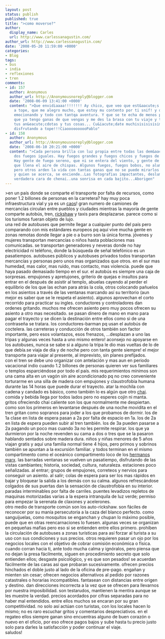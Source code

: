 ```yaml
---
layout: post
status: publish
published: true
title: ">como moverse?"
author:
  display_name: Carles
  url: http://www.carlessanagustin.com/
author_url: http://www.carlessanagustin.com/
date: '2008-05-20 11:59:00 +0000'
categories:
- Blog
tags:
- bus
- india
- reflexiones
- tren
comments:
- id: 157
  author: Anonymous
  author_url: http://Anonymousnoreply@blogger.com
  date: '2008-06-09 13:41:00 +0000'
  content: ">Que envidiaaaa!!!!!!!! Ay chico, que veo que est&aacute;s diefrutando
    a tope, que me alegro mucho, que estoy mu contento por ti snif! y que me est&aacute;s
    emocionando y todo con tantqa aventura. Y que se te echa de menos pill&iacute;n,
    que ya tengo ganas de que vengas y me des la brasa con tu viaje y tus afotos y
    tus an&eacute;cdotas y tus cosas... Cu&iacute;date muchisisisisisimo y a seguir
    disfrutando a tope!!!CiaoooooooooPablo"
- id: 158
  author: Anonymous
  author_url: http://Anonymousnoreply@blogger.com
  date: '2008-06-10 20:21:00 +0000'
  content: ">Cada persona brilla con luz propia entre todas las dem&aacute;s.No hay
    dos fuegos iguales. Hay fuegos grandes y fuegos chicos y fuegos de todos los colores.
    Hay gente de fuego sereno, que ni se entera del viento, y gente de fuego loco,
    que llena el aire de chispas. Algunos fuegos, fuegos bobos, no alumbran ni queman;
    pero otros arden la vida con tantas ganas que no se puede mirarlos sin parpadear,
    y quien se acerca, se enciende..Las fotografias impactantes, deslumbrantes..la
    verdadera cara de chenai..una sonrisa en cada bajito...Aborigen"
---
```

<p>>en un pa&iacute;s donde se comparte el transporte por falta de recursos, como poner 1.2 billones de personas en la carretera? hay muy poca infraestructura vial y ya es un <a href="http://en.wikipedia.org/wiki/Kaos">caos</a>! gran numero de camiones de mercanc&iacute;as circulan entre pueblos y ciudades mientras la mayor&iacute;a de gente comparte autob&uacute;s, tren, <a href="http://en.wikipedia.org/wiki/Rickshaw">rickshaw</a> y taxis para desplazarse. parece como si los turismos fueran objeto de lujo.<br />una red de autobuses que permite llegar a cualquier punto del pa&iacute;s pero comparando con mis est&aacute;ndares europeos pq aqu&iacute; vive mucha gente en zonas remotas donde llegar a pie o a burro son la &uacute;nica forma. j&oacute;venes y mujeres transportan mercanc&iacute;as o ni&ntilde;os hasta poblaciones mas comunicadas. se transportan generadores y neveras donde no hay electricidad ni tel&eacute;fono, donde la b&uacute;squeda de se&ntilde;al telef&oacute;nico es un pasatiempos. autobuses p&uacute;blicos y autobuses privados todos transportan mercanc&iacute;as y personas pero unos mas organizados que otros. en el sur mas humedad, mas calor, mas ruido, mas contacto, mas violencia. puede que haya pasado demasiado tiempo en el sur. el autob&uacute;s es siempre una caja de sorpresas. empujones y apretujones, griter&iacute;o de quejas e insultos para entrar en el despu&eacute;s de asistir al templo, abuelas cayendo al perder el equilibrio de los que las echan para atr&aacute;s la cola, otros colocando pa&ntilde;uelos en los asientos a trav&eacute;s de las ventanas  marcando as&iacute; su territorio (aun mejor es saber que se le respeta el asiento). algunos aprovechan el corto recorrido para practicar su ingles. conductores y controladores dan ordenes gritando. muchos me ofrecen asiento pero muy pocos ofrecen su asiento a otro mas necesitado. se pasan dinero de mano en mano para pagar el trayecto y se dicen la destinaci&oacute;n entre ellos como si de una contrase&ntilde;a se tratara. los conductores-barman pq usan el autob&uacute;s de coctelera. las carreteras y conducci&oacute;n de otros tambi&eacute;n son factor importante, pero esos volantazos, esos frenazos, ...desplazan a uno las tripas y algunas veces hasta a uno mismo entero! aconsejo no apoyarse en los autobuses, nunca se sabe si a alguno la tripa le dio mas vueltas de lo de que deb&iacute;a.se viaja de d&iacute;a y de noche pero con tanta gente siempre! el mejor transporte para viajar al presente, al imprevisto, sin planes prefijados.<br />con el tren se debe uno organizar con antelaci&oacute;n y mas aun en periodo vacacional indio cuando 1.2 billones de personas quieren ver sus familiares o templos esparci&eacute;ndose por todo el pa&iacute;s. mis requerimientos m&iacute;nimos son una cama alta en un vag&oacute;n sin aire acondicionado pq no creo conveniente torturarme en una silla de madera con empujones y claustrofobia humana durante las 14 horas que puede durar el trayecto. atar la mochila con cadena y candado es b&aacute;sico, como tambi&eacute;n lo es alg&uacute;n que otro <a href="http://en.wikipedia.org/wiki/Chai">chai</a>. comida y bebida llega por todos lados pero no esperes coj&iacute;n ni manta. gritos ofreciendo chai caliente son los que normalmente me despiertan. como son los primeros en levantarse despu&eacute;s de una noche movidita en el tren gritan como sopranos para joder a los que probamos de dormir. los de 1a clase en lista de espera pasan a 2a por falta de espacio en 1a. los de 2a en lista de espera pueden subir al tren tambi&eacute;n. los de 3a pueden pasarse a 2a pagando un poco mas cuando 3a no les permite respirar. los que ya durmieron por la noche revenden su cama a dos o tres que se la pasaron hablando sentados sobre madera dura. ni&ntilde;os y ni&ntilde;as menores de 5 a&ntilde;os viajan gratis y aqu&iacute; una familia normal tiene 4 hijos, pero primos y sobrinos tambi&eacute;n se apuntan a la excursi&oacute;n familiar. y todos terminan en el mismo compartimento como el oce&aacute;nico compartimento loco de los <a href="http://en.wikipedia.org/wiki/Marx_brothers">hermanos marx</a>. las barradas ventanas se vuelven un pasatiempo, disfrutando de las vistas cambiantes; historia, sociedad, cultura, naturaleza. estaciones poco se&ntilde;alizadas. al entrar; grupos de empujones, correteos y nervios para conseguir un asiento. al salir; colas de espera para ser los mas r&aacute;pidos en bajar y bloquear la salida a los dem&aacute;s con su calma. algunos refresc&aacute;ndose colgados de sus puertas dan la sensaci&oacute;n de claustrofobia en su interior. paradas interminables por falta de carriles. puentes levadizos repletos de maquinas motorizadas varias a la espera intranquila de luz verde; permiso para empezar la serenata de claxones y acelerones.<br />otro medio de transporte com&uacute;n son los auto-rickshaw. son f&aacute;ciles de reconocer por su man&iacute;a persecutoria a la caza del blanco perfecto. como sanguijuelas, como mosquitos se enganchan y chupan lo m&aacute;ximo posible, puede que en otras reencarnaciones lo fuesen. algunas veces se organizan en peque&ntilde;as mafias pero eso si se entienden entre ellos primero. proh&iacute;ben la circulaci&oacute;n de autobuses a zonas tur&iacute;sticas para as&iacute; forzar al turista a su uso con sus condiciones y sus precios. otros requieren pasar un ojo por los negocios locales con el objetivo de cobrar comisi&oacute;n econ&oacute;mica o f&iacute;sica. cuando corran hacia ti, ante todo mucha calma y ign&oacute;ralos, pero piensa que no dejan la presa f&aacute;cilmente, siguen en procedimiento secreto que solo entienden ellos; desgaste psicol&oacute;gico, y es que son pesados! se acuerdan f&aacute;cilmente de las caras  as&iacute; que probaran sucesivamente. ofrecen precios hinchados el doble justo al lado de la oficina de pre-pago. enga&ntilde;an y mienten sin cesar; ofrecen negocios alternativos al pedido por razones catastrales o horarias incompatibles. fantasean con distancias entre origen y destino. dan direcciones incorrecta a la vez que se ofrecen para llevarnos por nuestra imposibilidad. son testarudos, mantienen la mentira aunque se les muestre la verdad. precios acordados por cifras separadas para no haber mal entendidos. entre ellos muchos se encaran por su gran competitividad. no solo as&iacute; act&uacute;an con turistas, con los locales hacen lo mismo; no es raro escuchar gritos y comentarios despreciativos. en el regateo ellos siempre ganan sino encuentras alguno de buen coraz&oacute;n o nuevo en el oficio, por eso ofrece pagos bajos y sube hasta tu precio justo solo para darles la satisfacci&oacute;n y poder continuar el viaje.<br />saludos!</p>
